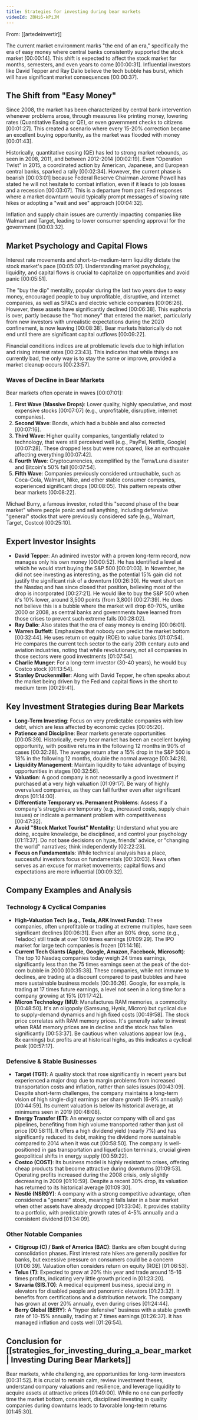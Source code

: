 ```yaml
---
title: Strategies for investing during bear markets
videoId: Z0Hi6-kPiJM
---
```


From: [[artedeinvertir]] <br/> 

The current market environment marks "the end of an era," specifically the era of easy money where central banks consistently supported the stock market <a class="yt-timestamp" data-t="00:00:14">[00:00:14]</a>. This shift is expected to affect the stock market for months, semesters, and even years to come <a class="yt-timestamp" data-t="00:00:31">[00:00:31]</a>. Influential investors like David Tepper and Ray Dalio believe the tech bubble has burst, which will have significant market consequences <a class="yt-timestamp" data-t="00:00:37">[00:00:37]</a>.

## The Shift from "Easy Money"

Since 2008, the market has been characterized by central bank intervention whenever problems arose, through measures like printing money, lowering rates (Quantitative Easing or QE), or even government checks to citizens <a class="yt-timestamp" data-t="00:01:27">[00:01:27]</a>. This created a scenario where every 15-20% correction became an excellent buying opportunity, as the market was flooded with money <a class="yt-timestamp" data-t="00:01:43">[00:01:43]</a>.

Historically, quantitative easing (QE) has led to strong market rebounds, as seen in 2008, 2011, and between 2012-2014 <a class="yt-timestamp" data-t="00:02:19">[00:02:19]</a>. Even "Operation Twist" in 2015, a coordinated action by American, Japanese, and European central banks, sparked a rally <a class="yt-timestamp" data-t="00:02:34">[00:02:34]</a>. However, the current phase is bearish <a class="yt-timestamp" data-t="00:03:01">[00:03:01]</a> because Federal Reserve Chairman Jerome Powell has stated he will not hesitate to combat inflation, even if it leads to job losses and a recession <a class="yt-timestamp" data-t="00:03:07">[00:03:07]</a>. This is a departure from past Fed responses where a market downturn would typically prompt messages of slowing rate hikes or adopting a "wait and see" approach <a class="yt-timestamp" data-t="00:04:32">[00:04:32]</a>.

Inflation and supply chain issues are currently impacting companies like Walmart and Target, leading to lower consumer spending approval for the government <a class="yt-timestamp" data-t="00:03:32">[00:03:32]</a>.

## Market Psychology and Capital Flows

Interest rate movements and short-to-medium-term liquidity dictate the stock market's pace <a class="yt-timestamp" data-t="00:05:07">[00:05:07]</a>. Understanding market psychology, liquidity, and capital flows is crucial to capitalize on opportunities and avoid panic <a class="yt-timestamp" data-t="00:05:51">[00:05:51]</a>.

The "buy the dip" mentality, popular during the last two years due to easy money, encouraged people to buy unprofitable, disruptive, and internet companies, as well as SPACs and electric vehicle companies <a class="yt-timestamp" data-t="00:06:26">[00:06:26]</a>. However, these assets have significantly declined <a class="yt-timestamp" data-t="00:06:38">[00:06:38]</a>. This euphoria is over, partly because the "hot money" that entered the market, particularly from new investors with unrealistic expectations during the 2020 confinement, is now leaving <a class="yt-timestamp" data-t="00:08:38">[00:08:38]</a>. Bear markets historically do not end until there are significant capital outflows <a class="yt-timestamp" data-t="00:09:22">[00:09:22]</a>.

Financial conditions indices are at problematic levels due to high inflation and rising interest rates <a class="yt-timestamp" data-t="00:23:43">[00:23:43]</a>. This indicates that while things are currently bad, the only way is to stay the same or improve, provided a market cleanup occurs <a class="yt-timestamp" data-t="00:23:57">[00:23:57]</a>.

### Waves of Decline in Bear Markets
Bear markets often operate in waves <a class="yt-timestamp" data-t="00:07:01">[00:07:01]</a>:
1.  **First Wave (Massive Drops)**: Lower quality, highly speculative, and most expensive stocks <a class="yt-timestamp" data-t="00:07:07">[00:07:07]</a> (e.g., unprofitable, disruptive, internet companies).
2.  **Second Wave**: Bonds, which had a bubble and also corrected <a class="yt-timestamp" data-t="00:07:16">[00:07:16]</a>.
3.  **Third Wave**: Higher quality companies, tangentially related to technology, that were still perceived well (e.g., PayPal, Netflix, Google) <a class="yt-timestamp" data-t="00:07:28">[00:07:28]</a>. These dropped less but were not spared, like an earthquake affecting everything <a class="yt-timestamp" data-t="00:07:42">[00:07:42]</a>.
4.  **Fourth Wave**: Cryptocurrencies, exemplified by the Terra/Luna disaster and Bitcoin's 50% fall <a class="yt-timestamp" data-t="00:07:54">[00:07:54]</a>.
5.  **Fifth Wave**: Companies previously considered untouchable, such as Coca-Cola, Walmart, Nike, and other stable consumer companies, experienced significant drops <a class="yt-timestamp" data-t="00:08:05">[00:08:05]</a>. This pattern repeats other bear markets <a class="yt-timestamp" data-t="00:08:22">[00:08:22]</a>.

Michael Burry, a famous investor, noted this "second phase of the bear market" where people panic and sell anything, including defensive "general" stocks that were previously considered safe (e.g., Walmart, Target, Costco) <a class="yt-timestamp" data-t="00:25:10">[00:25:10]</a>.

## Expert Investor Insights

*   **David Tepper**: An admired investor with a proven long-term record, now manages only his own money <a class="yt-timestamp" data-t="00:00:52">[00:00:52]</a>. He has identified a level at which he would start buying the S&P 500 <a class="yt-timestamp" data-t="00:01:03">[00:01:03]</a>. In November, he did not see investing as interesting, as the potential 15% gain did not justify the significant risk of a downturn <a class="yt-timestamp" data-t="00:26:30">[00:26:30]</a>. He went short on the Nasdaq and has since closed that position, believing most of the drop is incorporated <a class="yt-timestamp" data-t="00:27:21">[00:27:21]</a>. He would like to buy the S&P 500 when it's 10% lower, around 3,500 points (from 3,800) <a class="yt-timestamp" data-t="00:27:39">[00:27:39]</a>. He does not believe this is a bubble where the market will drop 60-70%, unlike 2000 or 2008, as central banks and governments have learned from those crises to prevent such extreme falls <a class="yt-timestamp" data-t="00:28:02">[00:28:02]</a>.
*   **Ray Dalio**: Also states that the era of easy money is ending <a class="yt-timestamp" data-t="00:06:01">[00:06:01]</a>.
*   **Warren Buffett**: Emphasizes that nobody can predict the market bottom <a class="yt-timestamp" data-t="00:32:44">[00:32:44]</a>. He uses return on equity (ROE) to value banks <a class="yt-timestamp" data-t="01:07:54">[01:07:54]</a>. He compares the current tech sector to the early 20th century auto and aviation industries, noting that while revolutionary, not all companies in those sectors were good investments <a class="yt-timestamp" data-t="01:07:54">[01:07:54]</a>.
*   **Charlie Munger**: For a long-term investor (30-40 years), he would buy Costco stock <a class="yt-timestamp" data-t="01:13:54">[01:13:54]</a>.
*   **Stanley Druckenmiller**: Along with David Tepper, he often speaks about the market being driven by the Fed and capital flows in the short to medium term <a class="yt-timestamp" data-t="00:29:41">[00:29:41]</a>.

## Key Investment Strategies during Bear Markets

*   **Long-Term Investing**: Focus on very predictable companies with low debt, which are less affected by economic cycles <a class="yt-timestamp" data-t="00:05:20">[00:05:20]</a>.
*   **Patience and Discipline**: Bear markets generate opportunities <a class="yt-timestamp" data-t="00:05:39">[00:05:39]</a>. Historically, every bear market has been an excellent buying opportunity, with positive returns in the following 12 months in 90% of cases <a class="yt-timestamp" data-t="00:32:28">[00:32:28]</a>. The average return after a 15% drop in the S&P 500 is 18% in the following 12 months, double the normal average <a class="yt-timestamp" data-t="00:34:28">[00:34:28]</a>.
*   **Liquidity Management**: Maintain liquidity to take advantage of buying opportunities in stages <a class="yt-timestamp" data-t="00:32:56">[00:32:56]</a>.
*   **Valuation**: A good company is not necessarily a good investment if purchased at a very high valuation <a class="yt-timestamp" data-t="01:09:17">[01:09:17]</a>. Be wary of highly overvalued companies, as they can fall further even after significant drops <a class="yt-timestamp" data-t="01:14:00">[01:14:00]</a>.
*   **Differentiate Temporary vs. Permanent Problems**: Assess if a company's struggles are temporary (e.g., increased costs, supply chain issues) or indicate a permanent problem with competitiveness <a class="yt-timestamp" data-t="00:47:32">[00:47:32]</a>.
*   **Avoid "Stock Market Tourist" Mentality**: Understand what you are doing, acquire knowledge, be disciplined, and control your psychology <a class="yt-timestamp" data-t="01:11:37">[01:11:37]</a>. Do not base decisions on hype, friends' advice, or "changing the world" narratives; think independently <a class="yt-timestamp" data-t="02:22:23">[02:22:23]</a>.
*   **Focus on Fundamentals**: While technical analysis has a place, successful investors focus on fundamentals <a class="yt-timestamp" data-t="00:30:03">[00:30:03]</a>. News often serves as an excuse for market movements; capital flows and expectations are more influential <a class="yt-timestamp" data-t="00:09:32">[00:09:32]</a>.

## Company Examples and Analysis

### Technology & Cyclical Companies
*   **High-Valuation Tech (e.g., Tesla, ARK Invest Funds)**: These companies, often unprofitable or trading at extreme multiples, have seen significant declines <a class="yt-timestamp" data-t="00:06:31">[00:06:31]</a>. Even after an 80% drop, some (e.g., Teladoc) still trade at over 100 times earnings <a class="yt-timestamp" data-t="01:09:29">[01:09:29]</a>. The IPO market for large tech companies is frozen <a class="yt-timestamp" data-t="01:14:16">[01:14:16]</a>.
*   **Current Tech Giants (Apple, Google, Amazon, Facebook, Microsoft)**: The top 10 Nasdaq companies today weigh 24 times earnings, significantly less than the 75 times earnings seen at the peak of the dot-com bubble in 2000 <a class="yt-timestamp" data-t="00:35:38">[00:35:38]</a>. These companies, while not immune to declines, are trading at a discount compared to past bubbles and have more sustainable business models <a class="yt-timestamp" data-t="00:36:26">[00:36:26]</a>. Google, for example, is trading at 17 times future earnings, a level not seen in a long time for a company growing at 15% <a class="yt-timestamp" data-t="01:17:42">[01:17:42]</a>.
*   **Micron Technology (MU)**: Manufactures RAM memories, a commodity <a class="yt-timestamp" data-t="00:48:50">[00:48:50]</a>. It's an oligopoly (Samsung, Hynix, Micron) but cyclical due to supply-demand dynamics and high fixed costs <a class="yt-timestamp" data-t="00:49:58">[00:49:58]</a>. The stock price correlates with RAM memory prices. It's generally safer to invest when RAM memory prices are in decline and the stock has fallen significantly <a class="yt-timestamp" data-t="00:53:37">[00:53:37]</a>. Be cautious when valuations appear low (e.g., 8x earnings) but profits are at historical highs, as this indicates a cyclical peak <a class="yt-timestamp" data-t="00:57:17">[00:57:17]</a>.

### Defensive & Stable Businesses
*   **Target (TGT)**: A quality stock that rose significantly in recent years but experienced a major drop due to margin problems from increased transportation costs and inflation, rather than sales issues <a class="yt-timestamp" data-t="00:43:09">[00:43:09]</a>. Despite short-term challenges, the company maintains a long-term vision of high single-digit earnings per share growth (6-9% annually) <a class="yt-timestamp" data-t="00:44:59">[00:44:59]</a>. Its current valuation is below its historical average, at minimums seen in 2019 <a class="yt-timestamp" data-t="00:48:08">[00:48:08]</a>.
*   **Energy Transfer (ET)**: An energy sector company with oil and gas pipelines, benefiting from high volume transported rather than just oil price <a class="yt-timestamp" data-t="00:58:11">[00:58:11]</a>. It offers a high dividend yield (nearly 7%) and has significantly reduced its debt, making the dividend more sustainable compared to 2014 when it was cut <a class="yt-timestamp" data-t="00:58:50">[00:58:50]</a>. The company is well-positioned in gas transportation and liquefaction terminals, crucial given geopolitical shifts in energy supply <a class="yt-timestamp" data-t="00:59:22">[00:59:22]</a>.
*   **Costco (COST)**: Its business model is highly resistant to crises, offering cheap products that become attractive during downturns <a class="yt-timestamp" data-t="01:09:53">[01:09:53]</a>. Operating profits increased during the 2008 crisis, only slightly decreasing in 2009 <a class="yt-timestamp" data-t="01:10:59">[01:10:59]</a>. Despite a recent 30% drop, its valuation has returned to its historical average <a class="yt-timestamp" data-t="01:09:30">[01:09:30]</a>.
*   **Nestlé (NSRGY)**: A company with a strong competitive advantage, often considered a "general" stock, meaning it falls later in a bear market when other assets have already dropped <a class="yt-timestamp" data-t="01:33:04">[01:33:04]</a>. It provides stability to a portfolio, with predictable growth rates of 4-5% annually and a consistent dividend <a class="yt-timestamp" data-t="01:34:09">[01:34:09]</a>.

### Other Notable Companies
*   **Citigroup (C) / Bank of America (BAC)**: Banks are often bought during consolidation phases. First interest rate hikes are generally positive for banks, but excessive pressure on consumers could be a concern <a class="yt-timestamp" data-t="01:06:39">[01:06:39]</a>. Valuation often considers return on equity (ROE) <a class="yt-timestamp" data-t="01:06:53">[01:06:53]</a>.
*   **Telus (T)**: Expected to grow at 20% this year and trade around 15-16 times profits, indicating very little growth priced in <a class="yt-timestamp" data-t="01:23:20">[01:23:20]</a>.
*   **Savaria (SIS.TO)**: A medical equipment business, specializing in elevators for disabled people and panoramic elevators <a class="yt-timestamp" data-t="01:23:32">[01:23:32]</a>. It benefits from certifications and a distribution network. The company has grown at over 20% annually, even during crises <a class="yt-timestamp" data-t="01:24:44">[01:24:44]</a>.
*   **Berry Global (BERY)**: A "hyper defensive" business with a stable growth rate of 10-15% annually, trading at 7 times earnings <a class="yt-timestamp" data-t="01:26:37">[01:26:37]</a>. It has managed inflation and costs well <a class="yt-timestamp" data-t="01:26:54">[01:26:54]</a>.

## Conclusion for [[strategies_for_investing_during_a_bear_market | Investing During Bear Markets]]
Bear markets, while challenging, are opportunities for long-term investors <a class="yt-timestamp" data-t="00:31:52">[00:31:52]</a>. It is crucial to remain calm, review investment theses, understand company valuations and resilience, and leverage liquidity to acquire assets at attractive prices <a class="yt-timestamp" data-t="01:49:00">[01:49:00]</a>. While no one can perfectly time the market bottom, consistent, disciplined investing in quality companies during downturns leads to favorable long-term returns <a class="yt-timestamp" data-t="01:45:30">[01:45:30]</a>.